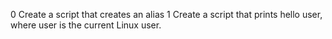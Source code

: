 0 Create a script that creates an alias
1 Create a script that prints hello user, where user is the current Linux user.
